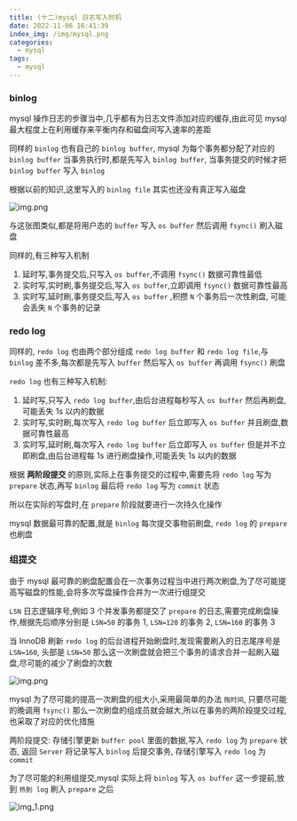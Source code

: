 ```yaml
---
title: (十二)mysql 日志写入时机
date: 2022-11-06 16:41:39
index_img: /img/mysql.png
categories:
  - mysql
tags:
  - mysql
---
```


### binlog

mysql 操作日志的步骤当中,几乎都有为日志文件添加对应的缓存,由此可见 mysql 最大程度上在利用缓存来平衡内存和磁盘间写入速率的差距

同样的 `binlog` 也有自己的 `binlog buffer`, mysql 为每个事务都分配了对应的 `binlog buffer` 当事务执行时,都是先写入 `binlog buffer`, 当事务提交的时候才把 `binlog buffer` 写入 `binlog`

根据以前的知识,这里写入的 `binlog file` 其实也还没有真正写入磁盘

![img.png](https://tva1.sinaimg.cn/large/008vK57jgy1h7qp5h2r8mj30ca0a4tau.jpg)

与这张图类似,都是将用户态的 `buffer` 写入 `os buffer` 然后调用 `fsync()` 刷入磁盘

同样的,有三种写入机制
1. 延时写,事务提交后,只写入 `os buffer`,不调用 `fsync()` 数据可靠性最低
2. 实时写,实时刷,事务提交后,写入 `os buffer`,立即调用 `fsync()` 数据可靠性最高
3. 实时写,延时刷,事务提交后,写入 `os buffer` ,积攒 `N` 个事务后一次性刷盘, 可能会丢失 `N` 个事务的记录

### redo log

同样的, `redo log` 也由两个部分组成 `redo log buffer` 和 `redo log file`,与 `binlog` 差不多,每次都是先写入 `buffer` 然后写入 `os buffer` 再调用 `fsync()` 刷盘

`redo log` 也有三种写入机制:
1. 延时写,只写入 `redo log buffer`,由后台进程每秒写入 `os buffer` 然后再刷盘,可能丢失 1s 以内的数据
2. 实时写,实时刷,每次写入 `redo log buffer` 后立即写入 `os buffer` 并且刷盘,数据可靠性最高
3. 实时写,延时刷,每次写入 `redo log buffer` 后立即写入 `os buffer` 但是并不立即刷盘,由后台进程每 1s 进行刷盘操作,可能丢失 1s 以内的数据

根据 **两阶段提交** 的原则,实际上在事务提交的过程中,需要先将 `redo log` 写为 `prepare` 状态,再写 `binlog` 最后将 `redo log` 写为 `commit` 状态

所以在实际的写盘时,在 `prepare` 阶段就要进行一次持久化操作

mysql 数据最可靠的配置,就是 `binlog` 每次提交事物前刷盘, `redo log` 的 `prepare` 也刷盘

### 组提交

由于 mysql 最可靠的刷盘配置会在一次事务过程当中进行两次刷盘,为了尽可能提高写磁盘的性能,会将多次写盘操作合并为一次进行组提交

`LSN` 日志逻辑序号,例如 3 个并发事务都提交了 `prepare` 的日志,需要完成刷盘操作,根据先后顺序分别是 `LSN=50` 的事务 1, `LSN=120` 的事务 2, `LSN=160` 的事务 3

当 InnoDB 刷新 `redo log` 的后台进程开始刷盘时,发现需要刷入的日志尾序号是 `LSN=160`, 头部是 `LSN=50` 那么这一次刷盘就会把三个事务的请求合并一起刷入磁盘,尽可能的减少了刷盘的次数

![img.png](https://tva1.sinaimg.cn/large/008vK57jgy1h7vjetd1mdj30gq0bfdho.jpg)

mysql 为了尽可能的提高一次刷盘的组大小,采用最简单的办法 `拖时间`, 只要尽可能的晚调用 `fsync()` 那么一次刷盘的组成员就会越大,所以在事务的两阶段提交过程,也采取了对应的优化措施

两阶段提交: 存储引擎更新 `buffer pool` 里面的数据,写入 `redo log` 为 `prepare` 状态, 返回 `Server` 将记录写入 `binlog` 后提交事务, 存储引擎写入 `redo log` 为 `commit`

为了尽可能的利用组提交,mysql 实际上将 `binlog` 写入 `os buffer` 这一步提前,放到 `热到 log` 刷入 `prepare` 之后

![img_1.png](https://tva1.sinaimg.cn/large/008vK57jgy1h7vjf05oe6j30g50i9wiv.jpg)